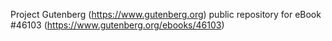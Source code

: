 Project Gutenberg (https://www.gutenberg.org) public repository for eBook #46103 (https://www.gutenberg.org/ebooks/46103)

